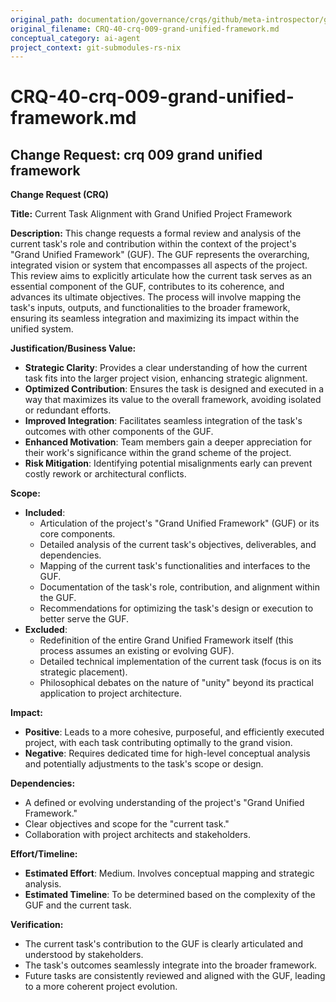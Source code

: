 ```yaml
---
original_path: documentation/governance/crqs/github/meta-introspector/git-submodules-rs-nix/docs/crq_standardized/CRQ-40-crq-009-grand-unified-framework.md
original_filename: CRQ-40-crq-009-grand-unified-framework.md
conceptual_category: ai-agent
project_context: git-submodules-rs-nix
---
```


# CRQ-40-crq-009-grand-unified-framework.md

## Change Request: crq 009 grand unified framework
**Change Request (CRQ)**

**Title:** Current Task Alignment with Grand Unified Project Framework

**Description:**
This change requests a formal review and analysis of the current task's role and contribution within the context of the project's "Grand Unified Framework" (GUF). The GUF represents the overarching, integrated vision or system that encompasses all aspects of the project. This review aims to explicitly articulate how the current task serves as an essential component of the GUF, contributes to its coherence, and advances its ultimate objectives. The process will involve mapping the task's inputs, outputs, and functionalities to the broader framework, ensuring its seamless integration and maximizing its impact within the unified system.

**Justification/Business Value:**
*   **Strategic Clarity**: Provides a clear understanding of how the current task fits into the larger project vision, enhancing strategic alignment.
*   **Optimized Contribution**: Ensures the task is designed and executed in a way that maximizes its value to the overall framework, avoiding isolated or redundant efforts.
*   **Improved Integration**: Facilitates seamless integration of the task's outcomes with other components of the GUF.
*   **Enhanced Motivation**: Team members gain a deeper appreciation for their work's significance within the grand scheme of the project.
*   **Risk Mitigation**: Identifying potential misalignments early can prevent costly rework or architectural conflicts.

**Scope:**
*   **Included**:
    *   Articulation of the project's "Grand Unified Framework" (GUF) or its core components.
    *   Detailed analysis of the current task's objectives, deliverables, and dependencies.
    *   Mapping of the current task's functionalities and interfaces to the GUF.
    *   Documentation of the task's role, contribution, and alignment within the GUF.
    *   Recommendations for optimizing the task's design or execution to better serve the GUF.
*   **Excluded**:
    *   Redefinition of the entire Grand Unified Framework itself (this process assumes an existing or evolving GUF).
    *   Detailed technical implementation of the current task (focus is on its strategic placement).
    *   Philosophical debates on the nature of "unity" beyond its practical application to project architecture.

**Impact:**
*   **Positive**: Leads to a more cohesive, purposeful, and efficiently executed project, with each task contributing optimally to the grand vision.
*   **Negative**: Requires dedicated time for high-level conceptual analysis and potentially adjustments to the task's scope or design.

**Dependencies:**
*   A defined or evolving understanding of the project's "Grand Unified Framework."
*   Clear objectives and scope for the "current task."
*   Collaboration with project architects and stakeholders.

**Effort/Timeline:**
*   **Estimated Effort**: Medium. Involves conceptual mapping and strategic analysis.
*   **Estimated Timeline**: To be determined based on the complexity of the GUF and the current task.

**Verification:**
*   The current task's contribution to the GUF is clearly articulated and understood by stakeholders.
*   The task's outcomes seamlessly integrate into the broader framework.
*   Future tasks are consistently reviewed and aligned with the GUF, leading to a more coherent project evolution.
